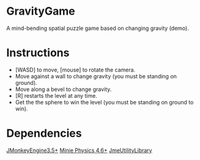 # GravityGame
A mind-bending spatial puzzle game based on changing gravity (demo).

# Instructions
* [WASD] to move, [mouse] to rotate the camera.
* Move against a wall to change gravity (you must be standing on ground).
* Move along a bevel to change gravity.
* [R] restarts the level at any time.
* Get the the sphere to win the level (you must be standing on ground to win).

# Dependencies
[JMonkeyEngine3.5+](https://github.com/jMonkeyEngine/jmonkeyengine)
[Minie Physics 4.6+](https://github.com/stephengold/Minie)
[JmeUtilityLibrary](https://github.com/codex128/JmeUtilityLibrary)
